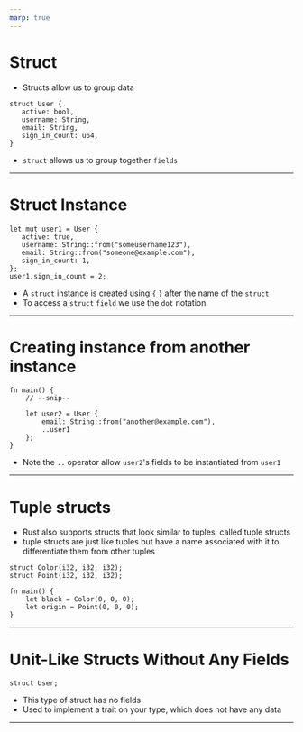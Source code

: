 ```yaml
---
marp: true
---
```


# Struct

- Structs allow us to group data

```
struct User {
   active: bool,
   username: String,
   email: String,
   sign_in_count: u64,
}
```

- `struct` allows us to group together `fields`

---

# Struct Instance

```
let mut user1 = User {
   active: true,
   username: String::from("someusername123"),
   email: String::from("someone@example.com"),
   sign_in_count: 1,
};
user1.sign_in_count = 2;
```
- A `struct` instance is created using `{` `}` after the name of the `struct`
- To access a `struct` `field` we use the `dot` notation

---

# Creating instance from another instance

```
fn main() {
    // --snip--

    let user2 = User {
        email: String::from("another@example.com"),
        ..user1
    };
}
```

- Note the `..` operator allow `user2`'s fields to be instantiated from `user1`

---

# Tuple structs

- Rust also supports structs that look similar to tuples, called tuple structs
- tuple structs are just like tuples but have a name associated with it to differentiate them from other tuples

```
struct Color(i32, i32, i32);
struct Point(i32, i32, i32);

fn main() {
    let black = Color(0, 0, 0);
    let origin = Point(0, 0, 0);
}
```

---

# Unit-Like Structs Without Any Fields

```
struct User;
```

- This type of struct has no fields
- Used to implement a trait on your type, which does not have any data

---